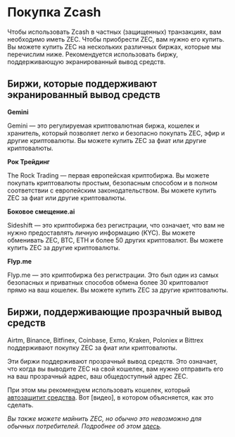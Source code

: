 # Покупка Zcash

Чтобы использовать Zcash в частных (защищенных) транзакциях, вам необходимо иметь ZEC. Чтобы приобрести ZEC, вам нужно его купить. Вы можете купить ZEC на нескольких различных биржах, которые мы перечислим ниже. Рекомендуется использовать биржу, поддерживающую экранированный вывод средств.

## Биржи, которые поддерживают экранированный вывод средств

**Gemini**

Gemini — это регулируемая криптовалютная биржа, кошелек и хранитель, который позволяет легко и безопасно покупать ZEC, эфир и другие криптовалюты. Вы можете купить ZEC за фиат или другие криптовалюты.

**Рок Трейдинг**

The Rock Trading — первая европейская криптобиржа. Вы можете покупать криптовалюты простым, безопасным способом и в полном соответствии с европейским законодательством. Вы можете купить ZEC за фиат или другие криптовалюты.

**Боковое смещение.ai**

Sideshift — это криптобиржа без регистрации, что означает, что вам не нужно предоставлять личную информацию (KYC). Вы можете обменивать ZEC, BTC, ETH и более 50 других криптовалют. Вы можете купить ZEC за другие криптовалюты.

**Flyp.me**

Flyp.me — это криптобиржа без регистрации. Это был один из самых безопасных и приватных способов обмена более 30 криптовалют прямо на ваш кошелек. Вы можете купить ZEC за другие криптовалюты.

## Биржи, поддерживающие прозрачный вывод средств

Airtm, Binance, Bitfinex, Coinbase, Exmo, Kraken, Poloniex и Bittrex поддерживают покупку ZEC за фиат или криптовалюты.

Эти биржи поддерживают прозрачный вывод средств. Это означает, что когда вы выводите ZEC на свой кошелек, вам нужно отправить его на ваш прозрачный адрес, ваш общедоступный адрес ZEC.

При этом мы рекомендуем использовать кошелек, который [автозащитит средства](https://electriccoin.co/blog/new-releases-to-help-enable-zcash-shielded-by-default/). Вот [видео], в котором объясняется, как это сделать.

_Вы также можете майнить ZEC, но обычно это невозможно для обычных потребителей. Подробнее об этом [здесь](https://www.genesis-mining.com/zcash-mining-guide)._


